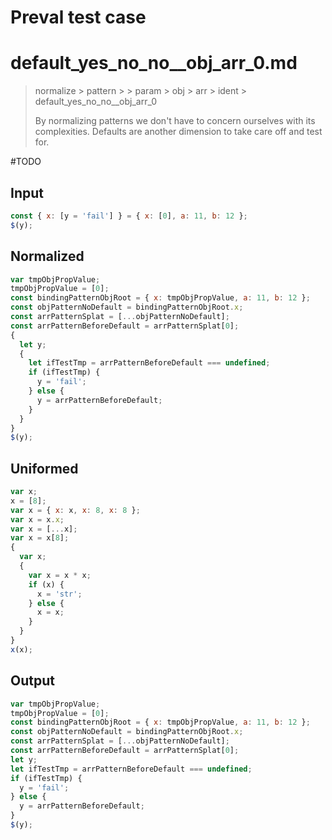 # Preval test case

# default_yes_no_no__obj_arr_0.md

> normalize > pattern >  > param > obj > arr > ident > default_yes_no_no__obj_arr_0
>
> By normalizing patterns we don't have to concern ourselves with its complexities. Defaults are another dimension to take care off and test for.

#TODO

## Input

`````js filename=intro
const { x: [y = 'fail'] } = { x: [0], a: 11, b: 12 };
$(y);
`````

## Normalized

`````js filename=intro
var tmpObjPropValue;
tmpObjPropValue = [0];
const bindingPatternObjRoot = { x: tmpObjPropValue, a: 11, b: 12 };
const objPatternNoDefault = bindingPatternObjRoot.x;
const arrPatternSplat = [...objPatternNoDefault];
const arrPatternBeforeDefault = arrPatternSplat[0];
{
  let y;
  {
    let ifTestTmp = arrPatternBeforeDefault === undefined;
    if (ifTestTmp) {
      y = 'fail';
    } else {
      y = arrPatternBeforeDefault;
    }
  }
}
$(y);
`````

## Uniformed

`````js filename=intro
var x;
x = [8];
var x = { x: x, x: 8, x: 8 };
var x = x.x;
var x = [...x];
var x = x[8];
{
  var x;
  {
    var x = x * x;
    if (x) {
      x = 'str';
    } else {
      x = x;
    }
  }
}
x(x);
`````

## Output

`````js filename=intro
var tmpObjPropValue;
tmpObjPropValue = [0];
const bindingPatternObjRoot = { x: tmpObjPropValue, a: 11, b: 12 };
const objPatternNoDefault = bindingPatternObjRoot.x;
const arrPatternSplat = [...objPatternNoDefault];
const arrPatternBeforeDefault = arrPatternSplat[0];
let y;
let ifTestTmp = arrPatternBeforeDefault === undefined;
if (ifTestTmp) {
  y = 'fail';
} else {
  y = arrPatternBeforeDefault;
}
$(y);
`````
